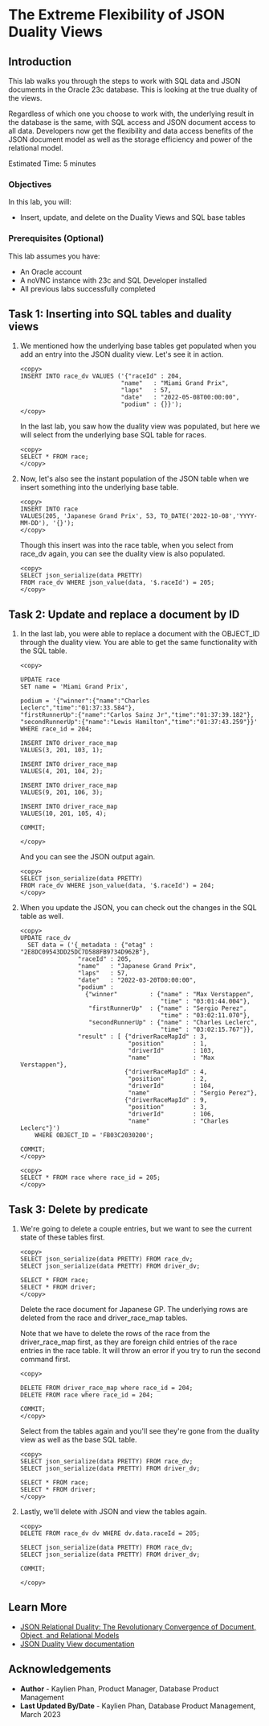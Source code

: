 # The Extreme Flexibility of JSON Duality Views

## Introduction

This lab walks you through the steps to work with SQL data and JSON documents in the Oracle 23c database. This is looking at the true duality of the views. 

Regardless of which one you choose to work with, the underlying result in the database is the same, with SQL access and JSON document access to all data. Developers now get the flexibility and data access benefits of the JSON document model as well as the storage efficiency and power of the relational model.

Estimated Time: 5 minutes

### Objectives

In this lab, you will:
* Insert, update, and delete on the Duality Views and SQL base tables

### Prerequisites (Optional)

This lab assumes you have:
* An Oracle account
* A noVNC instance with 23c and SQL Developer installed
* All previous labs successfully completed


## Task 1: Inserting into SQL tables and duality views
1. We mentioned how the underlying base tables get populated when you add an entry into the JSON duality view. Let's see it in action.

    ```
    <copy>
    INSERT INTO race_dv VALUES ('{"raceId" : 204,
                                "name"   : "Miami Grand Prix",
                                "laps"   : 57,
                                "date"   : "2022-05-08T00:00:00",
                                "podium" : {}}');
    </copy>
    ```

    In the last lab, you saw how the duality view was populated, but here we will select from the underlying base SQL table for races.
    ```
    <copy>
    SELECT * FROM race;
    </copy>
    ```

2. Now, let's also see the instant population of the JSON table when we insert something into the underlying base table.
    ```
    <copy>
    INSERT INTO race 
    VALUES(205, 'Japanese Grand Prix', 53, TO_DATE('2022-10-08','YYYY-MM-DD'), '{}');
    </copy>
    ```

    Though this insert was into the race table, when you select from race\_dv again, you can see the duality view is also populated.

    ```
    <copy>
    SELECT json_serialize(data PRETTY)
    FROM race_dv WHERE json_value(data, '$.raceId') = 205;
    </copy>
    ```



## Task 2: Update and replace a document by ID

1. In the last lab, you were able to replace a document with the OBJECT\_ID through the duality view. You are able to get the same functionality with the SQL table.

    ```
    <copy>

    UPDATE race
    SET name = 'Miami Grand Prix',

    podium = '{"winner":{"name":"Charles Leclerc","time":"01:37:33.584"},
    "firstRunnerUp":{"name":"Carlos Sainz Jr","time":"01:37:39.182"},
    "secondRunnerUp":{"name":"Lewis Hamilton","time":"01:37:43.259"}}'
    WHERE race_id = 204;

    INSERT INTO driver_race_map
    VALUES(3, 201, 103, 1);

    INSERT INTO driver_race_map
    VALUES(4, 201, 104, 2);

    INSERT INTO driver_race_map
    VALUES(9, 201, 106, 3);

    INSERT INTO driver_race_map
    VALUES(10, 201, 105, 4);

    COMMIT;

    </copy>
    ```

    And you can see the JSON output again.

    ```
    <copy>
    SELECT json_serialize(data PRETTY)
    FROM race_dv WHERE json_value(data, '$.raceId') = 204;
    </copy>
    ```

    <!-- ```
    <copy>
    SELECT * FROM race where race_id = 204;
    </copy>
    ``` -->
<!-- need to make sure the data is updated for this one -->

2. When you update the JSON, you can check out the changes in the SQL table as well.

    ```
    <copy>
    UPDATE race_dv
      SET data = ('{_metadata : {"etag" : "2E8DC09543DD25DC7D588FB9734D962B"},
                    "raceId" : 205,
                    "name"   : "Japanese Grand Prix",
                    "laps"   : 57,
                    "date"   : "2022-03-20T00:00:00",
                    "podium" :
                      {"winner"         : {"name" : "Max Verstappen",
                                           "time" : "03:01:44.004"},
                       "firstRunnerUp"  : {"name" : "Sergio Perez",
                                           "time" : "03:02:11.070"},
                       "secondRunnerUp" : {"name" : "Charles Leclerc",
                                           "time" : "03:02:15.767"}},
                    "result" : [ {"driverRaceMapId" : 3,
                                  "position"        : 1,
                                  "driverId"        : 103,
                                  "name"            : "Max Verstappen"},
                                 {"driverRaceMapId" : 4,
                                  "position"        : 2,
                                  "driverId"        : 104,
                                  "name"            : "Sergio Perez"},
                                 {"driverRaceMapId" : 9,
                                  "position"        : 3,
                                  "driverId"        : 106,
                                  "name"            : "Charles Leclerc"}')
        WHERE OBJECT_ID = 'FB03C2030200';

    COMMIT;
    </copy>
    ```

    ```
    <copy>
    SELECT * FROM race where race_id = 205;
    </copy>
    ```




## Task 3: Delete by predicate

1. We're going to delete a couple entries, but we want to see the current state of these tables first.


    ```
    <copy>
    SELECT json_serialize(data PRETTY) FROM race_dv;
    SELECT json_serialize(data PRETTY) FROM driver_dv;

    SELECT * FROM race;
    SELECT * FROM driver;
    </copy>
    ```

    Delete the race document for Japanese GP. The underlying rows are deleted from the race and driver\_race\_map tables. 
    
    Note that we have to delete the rows of the race from the driver\_race\_map first, as they are foreign child entries of the race entries in the race table. It will throw an error if you try to run the second command first.

    ```
    <copy>
   
    DELETE FROM driver_race_map where race_id = 204;
    DELETE FROM race where race_id = 204;

    COMMIT;
    </copy>
    ```

    Select from the tables again and you'll see they're gone from the duality view as well as the base SQL table.


    ```
    <copy>
    SELECT json_serialize(data PRETTY) FROM race_dv;
    SELECT json_serialize(data PRETTY) FROM driver_dv;

    SELECT * FROM race;
    SELECT * FROM driver;
    </copy>
    ```

2. Lastly, we'll delete with JSON and view the tables again.


    ```
    <copy>
    DELETE FROM race_dv dv WHERE dv.data.raceId = 205;

    SELECT json_serialize(data PRETTY) FROM race_dv;
    SELECT json_serialize(data PRETTY) FROM driver_dv;

    COMMIT;

    </copy>
    ```
    

## Learn More

* [JSON Relational Duality: The Revolutionary Convergence of Document, Object, and Relational Models](https://blogs.oracle.com/database/post/json-relational-duality-app-dev)
* [JSON Duality View documentation](http://docs.oracle.com)


## Acknowledgements
* **Author** - Kaylien Phan, Product Manager, Database Product Management
* **Last Updated By/Date** - Kaylien Phan, Database Product Management, March 2023
